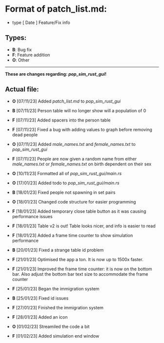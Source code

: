 # **Format of patch_list.md:**

- type [ Date ] Feature/Fix info

## **Types:**

- **B**: Bug fix
- **F**: Feature addition
- **O**: Other

---
**These are changes regarding: *pop_sim_rust_gui*!**

## **Actual file:**

- **O** [07/11/23] Added *patch_list.md* to *pop_sim_rust_gui*
- **B** [07/11/23] Person table will no longer show will a population of 0
- **F** [07/11/23] Added spacers into the person table
- **F** [07/11/23] Fixed a bug with adding values to graph before removing dead people
- **O** [07/11/23] Added *male_names.txt* and *female_names.txt* to *pop_sim_rust_gui*
- **F** [07/11/23] People are now given a random name from either *male_names.txt* or *female_names.txt* on birth dependent on their sex
- **O** [10/11/23] Formatted all of *pop_sim_rust_gui/main.rs*
- **O** [17/01/23] Added todo to *pop_sim_rust_gui/main.rs*
- **B** [18/01/23] Fixed people not spawning in set pairs
- **O** [18/01/23] Changed code structure for easier programming
- **F** [18/01/23] Added temporary close table button as it was causing performance issues
- **F** [18/01/23] Table v2 is out! Table looks nicer, and info is easier to read
- **F** [18/01/23] Added a frame time counter to show simulation performance
- **B** [20/01/23] Fixed a strange table id problem
- **F** [21/01/23] Optimised the app a ton. It is now up to 1500x faster.
- **F** [21/01/23] Improved the frame time counter: it is now on the bottom bar. Also adjust the bottom bar text size to accommodate the frame counter

- **F** [25/01/23] Began the immigration system
- **B** [25/01/23] Fixed id issues
- **F** [27/01/23] Finished the immigration system
- **F** [28/01/23] Added an icon
- **O** [01/02/23] Streamiled the code a bit
- **F** [01/02/23] Added simulation end window

